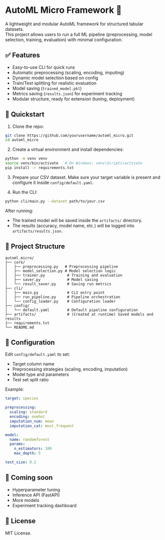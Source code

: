 # AutoML Micro Framework 🚀

A lightweight and modular AutoML framework for structured tabular datasets.  
This project allows users to run a full ML pipeline (preprocessing, model selection, training, evaluation) with minimal configuration.

## ✅ Features

- Easy-to-use CLI for quick runs
- Automatic preprocessing (scaling, encoding, imputing)
- Dynamic model selection based on config
- Train/Test splitting for realistic evaluation
- Model saving (`trained_model.pkl`)
- Metrics saving (`results.json`) for experiment tracking
- Modular structure, ready for extension (tuning, deployment)

## 🔧 Quickstart

1. Clone the repo:
```bash
git clone https://github.com/yourusername/automl_micro.git
cd automl_micro
````

2. Create a virtual environment and install dependencies:

```bash
python -m venv venv
source venv/bin/activate   # On Windows: venv\Scripts\activate
pip install -r requirements.txt
```

3. Prepare your CSV dataset.
   Make sure your target variable is present and configure it inside `config/default.yaml`.

4. Run the CLI:

```bash
python cli/main.py --dataset path/to/your.csv
```

After running:

* The trained model will be saved inside the `artifacts/` directory.
* The results (accuracy, model name, etc.) will be logged into `artifacts/results.json`.

## 📁 Project Structure

```
automl_micro/
├── core/
│   ├── preprocessing.py   # Preprocessing pipeline
│   ├── model_selection.py # Model selection logic
│   ├── trainer.py          # Training and evaluation
│   ├── saver.py            # Model saving
│   └── result_saver.py     # Saving run metrics
├── cli/
│   ├── main.py             # CLI entry point
│   ├── run_pipeline.py     # Pipeline orchestration
│   └── config_loader.py    # Configuration loader
├── config/
│   └── default.yaml        # Default pipeline configuration
├── artifacts/              # (Created at runtime) Saved models and results
├── requirements.txt
└── README.md
```

## 📌 Configuration

Edit `config/default.yaml` to set:

* Target column name
* Preprocessing strategies (scaling, encoding, imputation)
* Model type and parameters
* Test set split ratio

Example:

```yaml
target: species

preprocessing:
  scaling: standard
  encoding: onehot
  imputation_num: mean
  imputation_cat: most_frequent

model:
  name: randomforest
  params:
    n_estimators: 100
    max_depth: 5

test_size: 0.2
```

## 🧪 Coming soon

* Hyperparameter tuning
* Inference API (FastAPI)
* More models
* Experiment tracking dashboard

## 📌 License

MIT License.
